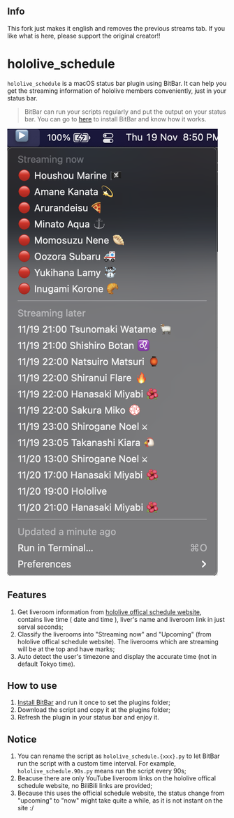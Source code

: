 ## Info
This fork just makes it english and removes the previous streams tab.
If you like what is here, please support the original creator!!
# hololive_schedule

`hololive_schedule` is a macOS status bar plugin using BitBar. It can help you get the streaming information of hololive members conveniently, just in your status bar.

> BitBar can run your scripts regularly and put the output on your status bar. You can go to [here](https://github.com/matryer/bitbar) to install BitBar and know how it works.

![screenshot.png](https://github.com/Joseos123/hololive_schedule/blob/master/images/Screenshot%202020-11-19%20at%208.50.08%20PM.png?raw=true)

## Features

1. Get liveroom information from [hololive offical schedule website](https://schedule.hololive.tv/), contains live time ( date and time ), liver's name and liveroom link in just serval seconds;
2. Classify the liverooms into "Streaming now" and "Upcoming" (from hololive offical schedule website). The liverooms which are streaming will be at the top and have marks;
3. Auto detect the user's timezone and display the accurate time (not in default Tokyo time).

## How to use

1. [Install BitBar](https://github.com/matryer/bitbar/releases/download/v1.9.2/BitBar-v1.9.2.zip) and run it once to set the plugins folder;
2. Download the script and copy it at the plugins folder;
3. Refresh the plugin in your status bar and enjoy it.

## Notice

1. You can rename the script as `hololive_schedule.{xxx}.py` to let BitBar run the script with a custom time interval. For example, `hololive_schedule.90s.py` means run the script every 90s;
2. Beacuse there are only YouTube liveroom links on the hololive offical schedule website, no BiliBili links are provided;
3. Because this uses the official schedule website, the status change from "upcoming" to "now" might take quite a while, as it is not instant on the site :/
